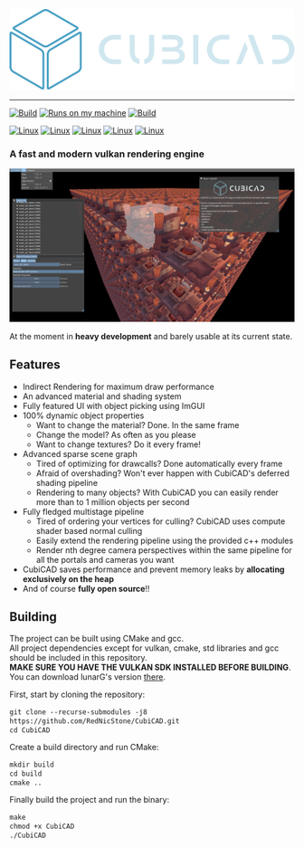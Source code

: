 ![CubiCAD](resources/icons/cubicad_logo_rv1.svg)

---
[![Build](https://img.shields.io/badge/powered_by-VULKAN-red.svg?style=for-the-badge)]()
[![Runs on my machine](https://img.shields.io/badge/runs_on-my_machine-orange.svg?style=for-the-badge)]()
[![Build](https://img.shields.io/badge/created_with-C++-green.svg?style=for-the-badge)]()

[![Linux](https://img.shields.io/badge/os-linux-lightgray.svg?style=flat-square)]()
[![Linux](https://img.shields.io/github/languages/top/RedNicStone/CubiCAD?style=flat-square)]()
[![Linux](https://img.shields.io/github/stars/RedNicStone/CubiCAD?style=flat-square)]()
[![Linux](https://img.shields.io/github/commit-activity/w/RedNicStone/CubiCAD?style=flat-square)]()
[![Linux](https://img.shields.io/github/last-commit/RedNicStone/CubiCAD?style=flat-square)]()

### A fast and modern vulkan rendering engine

![](resources/screenshots/demo_vikingroom_8000.png)

At the moment in **heavy development** and barely usable at its current state.

## Features

- Indirect Rendering for maximum draw performance
- An advanced material and shading system
- Fully featured UI with object picking using ImGUI
- 100% dynamic object properties
  - Want to change the material? Done. In the same frame
  - Change the model? As often as you please
  - Want to change textures? Do it every frame!
- Advanced sparse scene graph
  - Tired of optimizing for drawcalls? Done automatically every frame
  - Afraid of overshading? Won't ever happen with CubiCAD's deferred shading pipeline
  - Rendering to many objects? With CubiCAD you can easily render more than to 1 million objects per second
- Fully fledged multistage pipeline
  - Tired of ordering your vertices for culling? CubiCAD uses compute shader based normal culling
  - Easily extend the rendering pipeline using the provided c++ modules
  - Render nth degree camera perspectives within the same pipeline for all the portals and cameras you want
- CubiCAD saves performance and prevent memory leaks by **allocating exclusively on the heap**
- And of course **fully open source**!!

## Building
The project can be built using CMake and gcc.\
All project dependencies except for vulkan, cmake, std libraries and gcc should be included in this repository.\
**MAKE SURE YOU HAVE THE VULKAN SDK INSTALLED BEFORE BUILDING**. You can download lunarG's version [there](https://www.lunarg.com/vulkan-sdk/).

First, start by cloning the repository:
```shell
git clone --recurse-submodules -j8 https://github.com/RedNicStone/CubiCAD.git
cd CubiCAD
```

Create a build directory and run CMake:
```shell
mkdir build
cd build
cmake ..
```

Finally build the project and run the binary:
```shell
make
chmod +x CubiCAD
./CubiCAD
```
